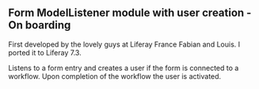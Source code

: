 ## Form ModelListener module with user creation - On boarding

First developed by the lovely guys at Liferay France Fabian and Louis. I ported it to Liferay 7.3.

Listens to a form entry and creates a user if the form is connected to a workflow. Upon completion of the workflow the user is activated.
